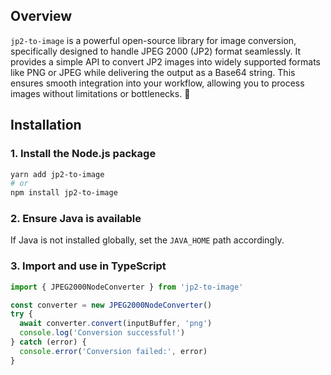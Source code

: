 ## Overview

`jp2-to-image` is a powerful open-source library for image conversion, specifically designed to handle JPEG 2000 (JP2) format seamlessly. It provides a simple API to convert JP2 images into widely supported formats like PNG or JPEG while delivering the output as a Base64 string. This ensures smooth integration into your workflow, allowing you to process images without limitations or bottlenecks. 🚀

## Installation

### 1. Install the Node.js package

```sh
yarn add jp2-to-image
# or
npm install jp2-to-image
```

### 2. Ensure Java is available

If Java is not installed globally, set the `JAVA_HOME` path accordingly.

### 3. Import and use in TypeScript

```typescript
import { JPEG2000NodeConverter } from 'jp2-to-image'

const converter = new JPEG2000NodeConverter()
try {
  await converter.convert(inputBuffer, 'png')
  console.log('Conversion successful!')
} catch (error) {
  console.error('Conversion failed:', error)
}
```
